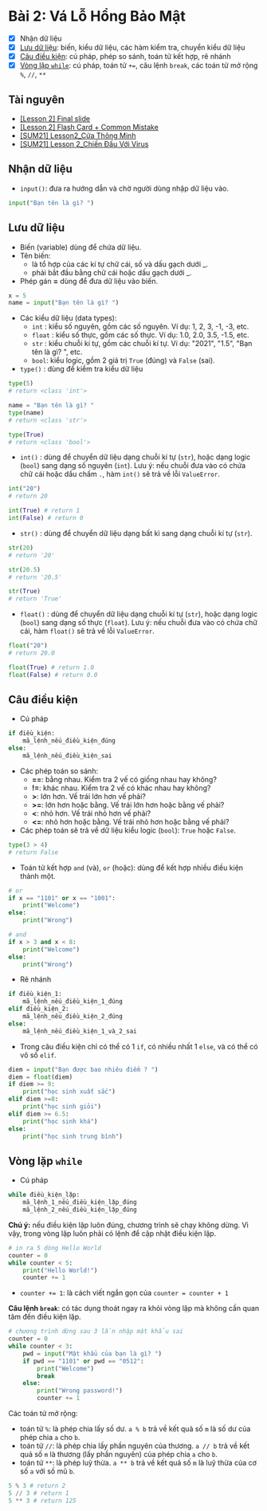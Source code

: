 # Bài 2: Vá Lỗ Hổng Bảo Mật

- [x] Nhận dữ liệu
- [x] [Lưu dữ liệu](#l%C6%B0u-d%E1%BB%AF-li%E1%BB%87u): biến, kiểu dữ liệu, các hàm kiểm tra, chuyển kiểu dữ liệu
- [x] [Câu điều kiện](#c%C3%A2u-%C4%91i%E1%BB%81u-ki%E1%BB%87n): cú pháp, phép so sánh, toán tử kết hợp, rẽ nhánh
- [x] [Vòng lặp `while`](#v%C3%B2ng-l%E1%BA%B7p-while): cú pháp, toán tử `+=`, câu lệnh `break`, các toán tử mở rộng `%`, `//`, `**`

## Tài nguyên

- [[Lesson 2] Final slide](https://docs.google.com/presentation/d/e/2PACX-1vQDVcShEMycySKE-f9K4Ba0-IVWYFvrzdrTC_8FJxvR5UihpsaF6athTnzUGdpNEvdpN7CCNFxem53t/embed?start=false&loop=false&delayms=3000&slide=id.ge1110aec4e_0_373)
- [[Lesson 2] Flash Card + Common Mistake](https://docs.google.com/presentation/d/e/2PACX-1vSeld3F9SPXgwo2hpm-VvcUhh5H9z48dhpTvfwa5uVEtkvbgbqcEkvF6BMq89sbKiKhBuAqZfb7GmY6/embed?start=false&loop=false&delayms=3000&slide=id.gb2bf68220d_0_0)
- [[SUM21] Lesson2_Cửa Thông Minh](https://scratch.mit.edu/projects/549780910/)
- [[SUM21] Lesson 2_Chiến Đấu Với Virus](https://scratch.mit.edu/projects/549717830)

## Nhận dữ liệu

- `input()`: đưa ra hướng dẫn và chờ người dùng nhập dữ liệu vào.
```Python
input("Bạn tên là gì? ")
```

## Lưu dữ liệu

- Biến (variable) dùng để chứa dữ liệu.
- Tên biến:
    - là tổ hợp của các kí tự chữ cái, số và dấu gạch dưới \_.
    - phải bắt đầu bằng chữ cái hoặc dấu gạch dưới \_.
- Phép gán **=** dùng để đưa dữ liệu vào biến.
```Python
x = 5
name = input("Bạn tên là gì? ")
```
- Các kiểu dữ liệu (data types):
    - `int` : kiểu số nguyên, gồm các số nguyên. Ví dụ: 1, 2, 3, -1, -3, etc.
    - `float` : kiểu số thực, gồm các số thực. Ví dụ: 1.0, 2.0, 3.5, -1.5, etc.
    - `str` : kiểu chuỗi kí tự, gồm các chuỗi kí tự. Ví dụ: "2021", "1.5", "Bạn tên là gì? ", etc.
    - `bool`: kiểu logic, gồm 2 giá trị `True` (đúng) và `False` (sai).
- `type()` : dùng để kiểm tra kiểu dữ liệu
```Python
type(5)
# return <class 'int'>

name = "Bạn tên là gì? "
type(name)
# return <class 'str'>

type(True)
# return <class 'bool'>
```
- `int()` : dùng để chuyển dữ liệu dạng chuỗi kí tự (`str`), hoặc dạng logic (`bool`) sang dạng số nguyên (`int`). Lưu ý: nếu chuỗi đưa vào có chứa chữ cái hoặc dấu chấm `.`, hàm `int()` sẽ trả về lỗi `ValueError`.
```Python
int("20")
# return 20

int(True) # return 1
int(False) # return 0
```
- `str()` : dùng để chuyển dữ liệu dạng bất kì sang dạng chuỗi kí tự (`str`).
```Python
str(20)
# return '20'

str(20.5)
# return '20.5'

str(True)
# return 'True'
```
- `float()` : dùng để chuyển dữ liệu dạng chuỗi kí tự (`str`), hoặc dạng logic (`bool`) sang dạng số thực (`float`). Lưu ý: nếu chuỗi đưa vào có chứa chữ cái, hàm `float()` sẽ trả về lỗi `ValueError`.
```Python
float("20")
# return 20.0

float(True) # return 1.0
float(False) # return 0.0
```

## Câu điều kiện
- Cú pháp
```Python
if điều_kiện:
    mã_lệnh_nếu_điều_kiện_đúng
else:
    mã_lệnh_nếu_điều_kiện_sai
```
- Các phép toán so sánh:
    - **==**: bằng nhau. Kiểm tra 2 vế có giống nhau hay không?
    - **!=**: khác nhau. Kiểm tra 2 vế có khác nhau hay không?
    - **>**: lớn hơn. Vế trái lớn hơn vế phải?
    - **>=**: lớn hơn hoặc bằng. Vế trái lớn hơn hoặc bằng vế phải?
    - **<**: nhỏ hơn. Vế trái nhỏ hơn vế phải?
    - **<=**: nhỏ hơn hoặc bằng. Vế trái nhỏ hơn hoặc bằng vế phải?
- Các phép toán sẽ trả về dữ liệu kiểu logic (`bool`): `True` hoặc `False`.
```Python
type(3 > 4)
# return False
```
- Toán tử kết hợp `and` (và), `or` (hoặc): dùng để kết hợp nhiều điều kiện thành một.
```Python
# or
if x == "1101" or x == "1001":
    print("Welcome")
else:
    print("Wrong")

# and
if x > 3 and x < 8:
    print("Welcome")
else:
    print("Wrong")
```
- Rẽ nhánh
```Python
if điều_kiện_1:
    mã_lệnh_nếu_điều_kiện_1_đúng
elif điều_kiện_2:
    mã_lệnh_nếu_điều_kiện_2_đúng
else:
    mã_lệnh_nếu_điều_kiện_1_và_2_sai
```
- Trong câu điều kiện chỉ có thể có 1 `if`, có nhiều nhất 1 `else`, và có thể có vô số `elif`.
```Python
diem = input("Bạn được bao nhiêu điểm ? ")
diem = float(diem)
if diem >= 9:
    print("học sinh xuất sắc")
elif diem >=8:
    print("học sinh giỏi")
elif diem >= 6.5:
    print("học sinh khá")
else:
    print("học sinh trung bình")
```

## Vòng lặp `while`
- Cú pháp
```Python
while điều_kiện_lặp:
    mã_lệnh_1_nếu_điều_kiện_lặp_đúng
    mã_lệnh_2_nếu_điều_kiện_lặp_đúng
```

**Chú ý:** nếu điều kiện lặp luôn đúng, chương trình sẽ chạy không dừng. Vì vậy, trong vòng lặp luôn phải có lệnh để cập nhật điều kiện lặp.

```Python
# in ra 5 dòng Hello World
counter = 0
while counter < 5:
    print("Hello World!")
    counter += 1
```

- `counter += 1`: là cách viết ngắn gọn của `counter = counter + 1`

**Câu lệnh `break`**: có tác dụng thoát ngay ra khỏi vòng lặp mà không cần quan tâm đến điều kiện lặp.

```Python
# chương trình dừng sau 3 lần nhập mật khẩu sai
counter = 0
while counter < 3:
    pwd = input("Mật khẩu của bạn là gì? ")
    if pwd == "1101" or pwd == "0512":
        print("Welcome")
        break
    else:
        print("Wrong password!")
        counter += 1
```

Các toán tử mở rộng:
- toán tử `%`: là phép chia lấy số dư. `a % b` trả về kết quả số `m` là số dư của phép chia `a` cho `b`.
- toán tử `//`: là phép chia lấy phần nguyên của thương. `a // b` trả về kết quả số `m` là thương (lấy phần nguyên) của phép chia `a` cho `b`.
- toán tử `**`: là phép luỹ thừa. `a ** b` trả về kết quả số `m` là luỹ thừa của cơ số `a` với số mũ `b`.

```Python
5 % 3 # return 2
5 // 3 # return 1
5 ** 3 # return 125
```